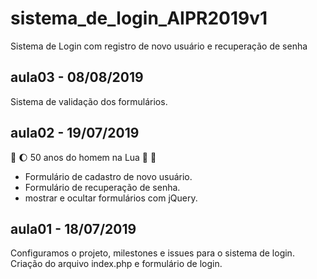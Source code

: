# sistema_de_login_AIPR2019v1
Sistema de Login com registro de novo usuário e recuperação de senha

## aula03 - 08/08/2019

Sistema de validação dos formulários.

## aula02 - 19/07/2019 
:rocket: :moon: 50 anos do homem na Lua 🌝 🌚

* Formulário de cadastro de novo usuário.
* Formulário de recuperação de senha.
* mostrar e ocultar formulários com jQuery.

## aula01 - 18/07/2019
Configuramos o projeto, milestones e issues para o sistema de login.
Criação do arquivo index.php e formulário de login.